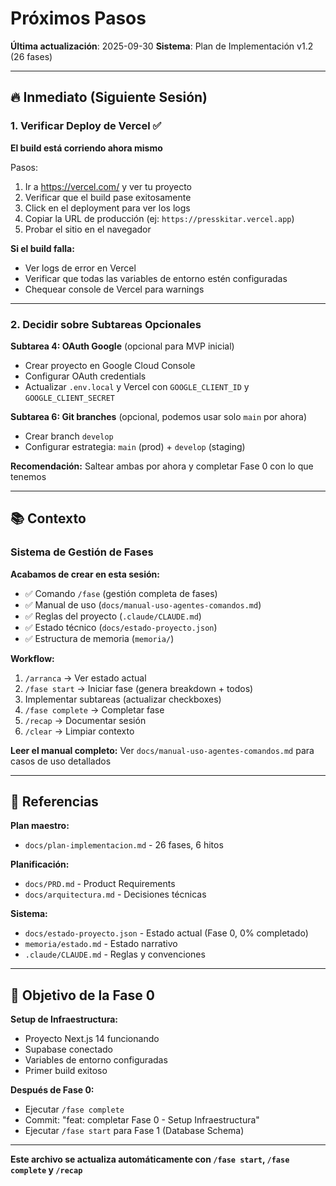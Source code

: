 # Próximos Pasos

**Última actualización**: 2025-09-30
**Sistema**: Plan de Implementación v1.2 (26 fases)

---

## 🔥 Inmediato (Siguiente Sesión)

### 1. Verificar Deploy de Vercel ✅

**El build está corriendo ahora mismo**

Pasos:
1. Ir a https://vercel.com/ y ver tu proyecto
2. Verificar que el build pase exitosamente
3. Click en el deployment para ver los logs
4. Copiar la URL de producción (ej: `https://presskitar.vercel.app`)
5. Probar el sitio en el navegador

**Si el build falla:**
- Ver logs de error en Vercel
- Verificar que todas las variables de entorno estén configuradas
- Chequear console de Vercel para warnings

---

### 2. Decidir sobre Subtareas Opcionales

**Subtarea 4: OAuth Google** (opcional para MVP inicial)
- Crear proyecto en Google Cloud Console
- Configurar OAuth credentials
- Actualizar `.env.local` y Vercel con `GOOGLE_CLIENT_ID` y `GOOGLE_CLIENT_SECRET`

**Subtarea 6: Git branches** (opcional, podemos usar solo `main` por ahora)
- Crear branch `develop`
- Configurar estrategia: `main` (prod) + `develop` (staging)

**Recomendación:** Saltear ambas por ahora y completar Fase 0 con lo que tenemos

---

## 📚 Contexto

### Sistema de Gestión de Fases

**Acabamos de crear en esta sesión:**
- ✅ Comando `/fase` (gestión completa de fases)
- ✅ Manual de uso (`docs/manual-uso-agentes-comandos.md`)
- ✅ Reglas del proyecto (`.claude/CLAUDE.md`)
- ✅ Estado técnico (`docs/estado-proyecto.json`)
- ✅ Estructura de memoria (`memoria/`)

**Workflow:**
1. `/arranca` → Ver estado actual
2. `/fase start` → Iniciar fase (genera breakdown + todos)
3. Implementar subtareas (actualizar checkboxes)
4. `/fase complete` → Completar fase
5. `/recap` → Documentar sesión
6. `/clear` → Limpiar contexto

**Leer el manual completo:**
Ver `docs/manual-uso-agentes-comandos.md` para casos de uso detallados

---

## 📖 Referencias

**Plan maestro:**
- `docs/plan-implementacion.md` - 26 fases, 6 hitos

**Planificación:**
- `docs/PRD.md` - Product Requirements
- `docs/arquitectura.md` - Decisiones técnicas

**Sistema:**
- `docs/estado-proyecto.json` - Estado actual (Fase 0, 0% completado)
- `memoria/estado.md` - Estado narrativo
- `.claude/CLAUDE.md` - Reglas y convenciones

---

## 🎯 Objetivo de la Fase 0

**Setup de Infraestructura:**
- Proyecto Next.js 14 funcionando
- Supabase conectado
- Variables de entorno configuradas
- Primer build exitoso

**Después de Fase 0:**
- Ejecutar `/fase complete`
- Commit: "feat: completar Fase 0 - Setup Infraestructura"
- Ejecutar `/fase start` para Fase 1 (Database Schema)

---

**Este archivo se actualiza automáticamente con `/fase start`, `/fase complete` y `/recap`**
